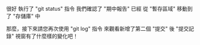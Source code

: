很好
執行了 "git status" 指令
我們確認了 "期中報告" 已經
從 "暫存區域" 移動到了 "存儲庫" 中

那麼，接下來請您再次使用 "git log" 指令
來觀看新增了第二個 "提交" 後
"提交記錄" 視窗有了什麼樣的變化吧！


